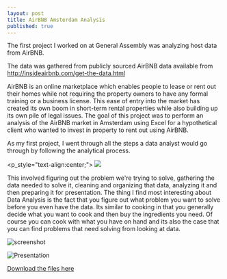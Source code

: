 ```yaml
---
layout: post
title: AirBNB Amsterdam Analysis
published: true
---
```


The first project I worked on at General Assembly was analyzing host data from AirBNB. 

The data was gathered from publicly sourced AirBNB data available from http://insideairbnb.com/get-the-data.html

AirBNB is an online marketplace which enables people to lease or rent out their homes while not requiring the property owners to have any formal training or a business license. This ease of entry into the market has created its own boom in short-term rental properties while also building up its own pile of legal issues. The goal of this project was to perform an analysis of the AirBNB market in Amsterdam using Excel for a hypothetical client who wanted to invest in property to rent out using AirBNB. 

As my first project, I went through all the steps a data analyst would go through by following the analytical process.

<p_style="text-align:center;">
<img src="http://i.imgur.com/9pyFeIT.png">
</p>

This involved figuring out the problem we're trying to solve, gathering the data needed to solve it, cleaning and organizing that data, analyzing it and then preparing it for presentation. The thing I find most interesting about Data Analysis is the fact that you figure out what problem you want to solve before you even have the data. Its similar to cooking in that you generally decide what you want to cook and then buy the ingredients you need. Of course you can cook with what you have on hand and its also the case that you can find problems that need solving from looking at data.



![screenshot]( http://i.imgur.com/me8H5fD.jpg)

![Presentation]()

[Download the files here](https://github.com/bluufish/AirBNB.git)

